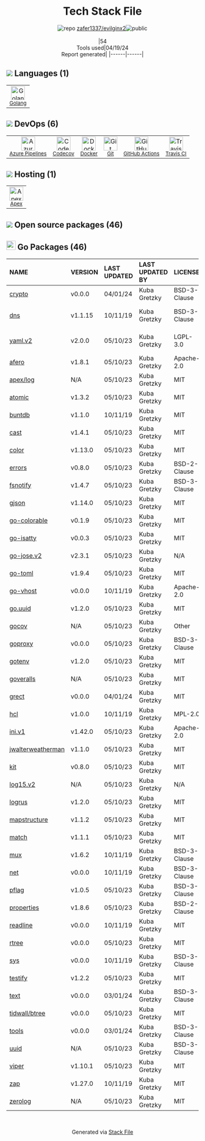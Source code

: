 <!--
&lt;--- Readme.md Snippet without images Start ---&gt;
## Tech Stack
zafer1337/evilginx2 is built on the following main stack:

- [Golang](http://golang.org/) – Languages
- [Azure Pipelines](https://azure.microsoft.com/ko-kr/services/devops/pipelines/) – Continuous Integration
- [Codecov](https://codecov.io/) – Code Coverage
- [Docker](https://www.docker.com/) – Virtual Machine Platforms & Containers
- [GitHub Actions](https://github.com/features/actions) – Continuous Integration
- [Travis CI](http://travis-ci.com/) – Continuous Integration
- [Apex](https://github.com/apex/apex) – Serverless / Task Processing

Full tech stack [here](/techstack.md)

&lt;--- Readme.md Snippet without images End ---&gt;

&lt;--- Readme.md Snippet with images Start ---&gt;
## Tech Stack
zafer1337/evilginx2 is built on the following main stack:

- <img width='25' height='25' src='https://img.stackshare.io/service/1005/O6AczwfV_400x400.png' alt='Golang'/> [Golang](http://golang.org/) – Languages
- <img width='25' height='25' src='https://img.stackshare.io/service/10164/528389819366_e7a0672f0480b3e98d21_512.png' alt='Azure Pipelines'/> [Azure Pipelines](https://azure.microsoft.com/ko-kr/services/devops/pipelines/) – Continuous Integration
- <img width='25' height='25' src='https://img.stackshare.io/service/2673/Codecov_Mark_Circle_Pink.png' alt='Codecov'/> [Codecov](https://codecov.io/) – Code Coverage
- <img width='25' height='25' src='https://img.stackshare.io/service/586/n4u37v9t_400x400.png' alt='Docker'/> [Docker](https://www.docker.com/) – Virtual Machine Platforms & Containers
- <img width='25' height='25' src='https://img.stackshare.io/service/11563/actions.png' alt='GitHub Actions'/> [GitHub Actions](https://github.com/features/actions) – Continuous Integration
- <img width='25' height='25' src='https://img.stackshare.io/service/460/Lu6cGu0z_400x400.png' alt='Travis CI'/> [Travis CI](http://travis-ci.com/) – Continuous Integration
- <img width='25' height='25' src='https://img.stackshare.io/service/4301/10543471.png' alt='Apex'/> [Apex](https://github.com/apex/apex) – Serverless / Task Processing

Full tech stack [here](/techstack.md)

&lt;--- Readme.md Snippet with images End ---&gt;
-->
<div align="center">

# Tech Stack File
![](https://img.stackshare.io/repo.svg "repo") [zafer1337/evilginx2](https://github.com/zafer1337/evilginx2)![](https://img.stackshare.io/public_badge.svg "public")
<br/><br/>
|54<br/>Tools used|04/19/24 <br/>Report generated|
|------|------|
</div>

## <img src='https://img.stackshare.io/languages.svg'/> Languages (1)
<table><tr>
  <td align='center'>
  <img width='36' height='36' src='https://img.stackshare.io/service/1005/O6AczwfV_400x400.png' alt='Golang'>
  <br>
  <sub><a href="http://golang.org/">Golang</a></sub>
  <br>
  <sub></sub>
</td>

</tr>
</table>

## <img src='https://img.stackshare.io/devops.svg'/> DevOps (6)
<table><tr>
  <td align='center'>
  <img width='36' height='36' src='https://img.stackshare.io/service/10164/528389819366_e7a0672f0480b3e98d21_512.png' alt='Azure Pipelines'>
  <br>
  <sub><a href="https://azure.microsoft.com/ko-kr/services/devops/pipelines/">Azure Pipelines</a></sub>
  <br>
  <sub></sub>
</td>

<td align='center'>
  <img width='36' height='36' src='https://img.stackshare.io/service/2673/Codecov_Mark_Circle_Pink.png' alt='Codecov'>
  <br>
  <sub><a href="https://codecov.io/">Codecov</a></sub>
  <br>
  <sub></sub>
</td>

<td align='center'>
  <img width='36' height='36' src='https://img.stackshare.io/service/586/n4u37v9t_400x400.png' alt='Docker'>
  <br>
  <sub><a href="https://www.docker.com/">Docker</a></sub>
  <br>
  <sub></sub>
</td>

<td align='center'>
  <img width='36' height='36' src='https://img.stackshare.io/service/1046/git.png' alt='Git'>
  <br>
  <sub><a href="http://git-scm.com/">Git</a></sub>
  <br>
  <sub></sub>
</td>

<td align='center'>
  <img width='36' height='36' src='https://img.stackshare.io/service/11563/actions.png' alt='GitHub Actions'>
  <br>
  <sub><a href="https://github.com/features/actions">GitHub Actions</a></sub>
  <br>
  <sub></sub>
</td>

<td align='center'>
  <img width='36' height='36' src='https://img.stackshare.io/service/460/Lu6cGu0z_400x400.png' alt='Travis CI'>
  <br>
  <sub><a href="http://travis-ci.com/">Travis CI</a></sub>
  <br>
  <sub></sub>
</td>

</tr>
</table>

## <img src='https://img.stackshare.io/hosting.svg'/> Hosting (1)
<table><tr>
  <td align='center'>
  <img width='36' height='36' src='https://img.stackshare.io/service/4301/10543471.png' alt='Apex'>
  <br>
  <sub><a href="https://github.com/apex/apex">Apex</a></sub>
  <br>
  <sub></sub>
</td>

</tr>
</table>


## <img src='https://img.stackshare.io/group.svg' /> Open source packages (46)</h2>

## <img width='24' height='24' src='https://img.stackshare.io/service/21112/default_1346bbda8fe03e4dce5601323a3ca47a10c1ae36.png'/> Go Packages (46)

|NAME|VERSION|LAST UPDATED|LAST UPDATED BY|LICENSE|VULNERABILITIES|
|:------|:------|:------|:------|:------|:------|
|[crypto](https://pkg.go.dev/golang.org/x/crypto)|v0.0.0|04/01/24|Kuba Gretzky |BSD-3-Clause|[CVE-2020-9283](https://github.com/advisories/GHSA-ffhg-7mh4-33c4) (Moderate)|
|[dns](https://pkg.go.dev/github.com/miekg/dns)|v1.1.15|10/11/19|Kuba Gretzky |BSD-3-Clause|[CVE-2019-19794](https://github.com/advisories/GHSA-44r7-7p62-q3fr) (Moderate)|
|[yaml.v2](https://pkg.go.dev/gopkg.in/yaml.v2)|v2.0.0|05/10/23|Kuba Gretzky |LGPL-3.0|[CVE-2019-11254](https://github.com/advisories/GHSA-wxc4-f4m6-wwqv) (Moderate)|
|[afero](https://pkg.go.dev/github.com/spf13/afero)|v1.8.1|05/10/23|Kuba Gretzky |Apache-2.0|N/A|
|[apex/log](https://pkg.go.dev/github.com/apex/log)|N/A|05/10/23|Kuba Gretzky |MIT|N/A|
|[atomic](https://pkg.go.dev/go.uber.org/atomic)|v1.3.2|05/10/23|Kuba Gretzky |MIT|N/A|
|[buntdb](https://pkg.go.dev/github.com/tidwall/buntdb)|v1.1.0|10/11/19|Kuba Gretzky |MIT|N/A|
|[cast](https://pkg.go.dev/github.com/spf13/cast)|v1.4.1|05/10/23|Kuba Gretzky |MIT|N/A|
|[color](https://pkg.go.dev/github.com/fatih/color)|v1.13.0|05/10/23|Kuba Gretzky |MIT|N/A|
|[errors](https://pkg.go.dev/github.com/pkg/errors)|v0.8.0|05/10/23|Kuba Gretzky |BSD-2-Clause|N/A|
|[fsnotify](https://pkg.go.dev/github.com/fsnotify/fsnotify)|v1.4.7|05/10/23|Kuba Gretzky |BSD-3-Clause|N/A|
|[gjson](https://pkg.go.dev/github.com/tidwall/gjson)|v1.14.0|05/10/23|Kuba Gretzky |MIT|N/A|
|[go-colorable](https://pkg.go.dev/github.com/mattn/go-colorable)|v0.1.9|05/10/23|Kuba Gretzky |MIT|N/A|
|[go-isatty](https://pkg.go.dev/github.com/mattn/go-isatty)|v0.0.3|05/10/23|Kuba Gretzky |MIT|N/A|
|[go-jose.v2](https://pkg.go.dev/gopkg.in/square/go-jose.v2)|v2.3.1|05/10/23|Kuba Gretzky |N/A|N/A|
|[go-toml](https://pkg.go.dev/github.com/pelletier/go-toml)|v1.9.4|05/10/23|Kuba Gretzky |MIT|N/A|
|[go-vhost](https://pkg.go.dev/github.com/inconshreveable/go-vhost)|v0.0.0|10/11/19|Kuba Gretzky |Apache-2.0|N/A|
|[go.uuid](https://pkg.go.dev/github.com/satori/go.uuid)|v1.2.0|05/10/23|Kuba Gretzky |MIT|N/A|
|[gocov](https://pkg.go.dev/github.com/axw/gocov)|N/A|05/10/23|Kuba Gretzky |Other|N/A|
|[goproxy](https://pkg.go.dev/github.com/elazarl/goproxy)|v0.0.0|05/10/23|Kuba Gretzky |BSD-3-Clause|N/A|
|[gotenv](https://pkg.go.dev/github.com/subosito/gotenv)|v1.2.0|05/10/23|Kuba Gretzky |MIT|N/A|
|[goveralls](https://pkg.go.dev/github.com/mattn/goveralls)|N/A|05/10/23|Kuba Gretzky |MIT|N/A|
|[grect](https://pkg.go.dev/github.com/tidwall/grect)|v0.0.0|04/01/24|Kuba Gretzky |MIT|N/A|
|[hcl](https://pkg.go.dev/github.com/hashicorp/hcl)|v1.0.0|10/11/19|Kuba Gretzky |MPL-2.0|N/A|
|[ini.v1](https://pkg.go.dev/gopkg.in/ini.v1)|v1.42.0|05/10/23|Kuba Gretzky |Apache-2.0|N/A|
|[jwalterweatherman](https://pkg.go.dev/github.com/spf13/jwalterweatherman)|v1.1.0|05/10/23|Kuba Gretzky |MIT|N/A|
|[kit](https://pkg.go.dev/github.com/go-kit/kit)|v0.8.0|05/10/23|Kuba Gretzky |MIT|N/A|
|[log15.v2](https://pkg.go.dev/gopkg.in/inconshreveable/log15.v2)|N/A|05/10/23|Kuba Gretzky |N/A|N/A|
|[logrus](https://pkg.go.dev/github.com/sirupsen/logrus)|v1.2.0|05/10/23|Kuba Gretzky |MIT|N/A|
|[mapstructure](https://pkg.go.dev/github.com/mitchellh/mapstructure)|v1.1.2|05/10/23|Kuba Gretzky |MIT|N/A|
|[match](https://pkg.go.dev/github.com/tidwall/match)|v1.1.1|05/10/23|Kuba Gretzky |MIT|N/A|
|[mux](https://pkg.go.dev/github.com/gorilla/mux)|v1.6.2|10/11/19|Kuba Gretzky |BSD-3-Clause|N/A|
|[net](https://pkg.go.dev/golang.org/x/net)|v0.0.0|10/11/19|Kuba Gretzky |BSD-3-Clause|N/A|
|[pflag](https://pkg.go.dev/github.com/spf13/pflag)|v1.0.5|05/10/23|Kuba Gretzky |BSD-3-Clause|N/A|
|[properties](https://pkg.go.dev/github.com/magiconair/properties)|v1.8.6|05/10/23|Kuba Gretzky |BSD-2-Clause|N/A|
|[readline](https://pkg.go.dev/github.com/chzyer/readline)|v0.0.0|10/11/19|Kuba Gretzky |MIT|N/A|
|[rtree](https://pkg.go.dev/github.com/tidwall/rtree)|v0.0.0|05/10/23|Kuba Gretzky |MIT|N/A|
|[sys](https://pkg.go.dev/golang.org/x/sys)|v0.0.0|10/11/19|Kuba Gretzky |BSD-3-Clause|N/A|
|[testify](https://pkg.go.dev/github.com/stretchr/testify)|v1.2.2|05/10/23|Kuba Gretzky |MIT|N/A|
|[text](https://pkg.go.dev/golang.org/x/text)|v0.0.0|03/01/24|Kuba Gretzky |BSD-3-Clause|N/A|
|[tidwall/btree](https://pkg.go.dev/github.com/tidwall/btree)|v0.0.0|05/10/23|Kuba Gretzky |MIT|N/A|
|[tools](https://pkg.go.dev/golang.org/x/tools)|v0.0.0|03/01/24|Kuba Gretzky |BSD-3-Clause|N/A|
|[uuid](https://pkg.go.dev/github.com/pborman/uuid)|N/A|05/10/23|Kuba Gretzky |BSD-3-Clause|N/A|
|[viper](https://pkg.go.dev/github.com/spf13/viper)|v1.10.1|05/10/23|Kuba Gretzky |MIT|N/A|
|[zap](https://pkg.go.dev/go.uber.org/zap)|v1.27.0|10/11/19|Kuba Gretzky |MIT|N/A|
|[zerolog](https://pkg.go.dev/github.com/rs/zerolog)|N/A|05/10/23|Kuba Gretzky |MIT|N/A|

<br/>
<div align='center'>

Generated via [Stack File](https://github.com/marketplace/stack-file)
